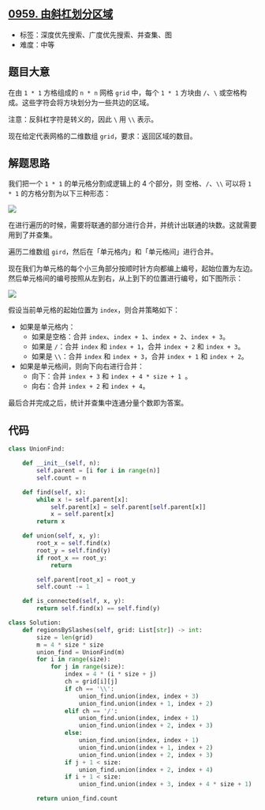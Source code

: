 ## [0959. 由斜杠划分区域](https://leetcode-cn.com/problems/regions-cut-by-slashes/)

- 标签：深度优先搜索、广度优先搜索、并查集、图
- 难度：中等

## 题目大意

在由 `1 * 1` 方格组成的 `n * n` 网格 `grid` 中，每个 `1 * 1` 方块由 `/`、`\` 或空格构成。这些字符会将方块划分为一些共边的区域。

注意：反斜杠字符是转义的，因此 `\` 用 `\\` 表示。

现在给定代表网格的二维数组 `grid`，要求：返回区域的数目。

## 解题思路

我们把一个 `1 * 1` 的单元格分割成逻辑上的 4 个部分，则 空格、`/`、`\\`  可以将 `1 * 1` 的方格分割为以下三种形态：

![](http://qcdn.itcharge.cn/images/20210827142447.png)

在进行遍历的时候，需要将联通的部分进行合并，并统计出联通的块数。这就需要用到了并查集。

遍历二维数组 `gird`，然后在「单元格内」和「单元格间」进行合并。

现在我们为单元格的每个小三角部分按顺时针方向都编上编号，起始位置为左边。然后单元格间的编号按照从左到右，从上到下的位置进行编号，如下图所示：

![](http://qcdn.itcharge.cn/images/20210827143836.png)

假设当前单元格的起始位置为 `index`，则合并策略如下：

- 如果是单元格内：
  - 如果是空格：合并 `index`、`index + 1`、`index + 2`、`index + 3`。
  - 如果是 `/`：合并 `index` 和 `index + 1`，合并 `index + 2` 和 `index + 3`。
  - 如果是 `\\`：合并 `index` 和 `index + 3`，合并 `index + 1` 和 `index + 2`。
- 如果是单元格间，则向下向右进行合并：
  - 向下：合并 `index + 3` 和 `index + 4 * size + 1 `。
  - 向右：合并 `index + 2` 和 `index + 4`。

最后合并完成之后，统计并查集中连通分量个数即为答案。

## 代码

```Python
class UnionFind:

    def __init__(self, n):
        self.parent = [i for i in range(n)]
        self.count = n

    def find(self, x):
        while x != self.parent[x]:
            self.parent[x] = self.parent[self.parent[x]]
            x = self.parent[x]
        return x

    def union(self, x, y):
        root_x = self.find(x)
        root_y = self.find(y)
        if root_x == root_y:
            return

        self.parent[root_x] = root_y
        self.count -= 1

    def is_connected(self, x, y):
        return self.find(x) == self.find(y)

class Solution:
    def regionsBySlashes(self, grid: List[str]) -> int:
        size = len(grid)
        m = 4 * size * size
        union_find = UnionFind(m)
        for i in range(size):
            for j in range(size):
                index = 4 * (i * size + j)
                ch = grid[i][j]
                if ch == '\\':
                    union_find.union(index, index + 3)
                    union_find.union(index + 1, index + 2)
                elif ch == '/':
                    union_find.union(index, index + 1)
                    union_find.union(index + 2, index + 3)
                else:
                    union_find.union(index, index + 1)
                    union_find.union(index + 1, index + 2)
                    union_find.union(index + 2, index + 3)
                if j + 1 < size:
                    union_find.union(index + 2, index + 4)
                if i + 1 < size:
                    union_find.union(index + 3, index + 4 * size + 1)

        return union_find.count
```

